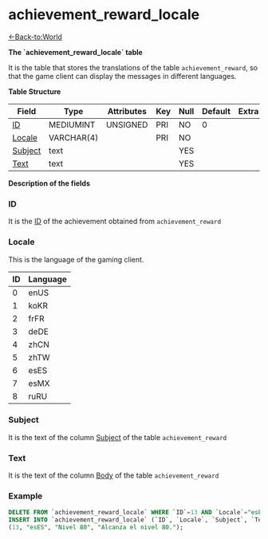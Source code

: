 # achievement\_reward\_locale

[<-Back-to:World](database-world)

**The \`achievement\_reward\_locale\` table**

It is the table that stores the translations of the table `achievement_reward`, so that the game client can display the messages in different languages.

**Table Structure**

| Field        | Type       | Attributes | Key | Null | Default | Extra | Comment |
| ------------ | ---------- | ---------- | --- | ---- | ------- | ----- | ------- |
| [ID][1]      | MEDIUMINT  | UNSIGNED   | PRI | NO   | 0       |       |         |
| [Locale][2]  | VARCHAR(4) |            | PRI | NO   |         |       |         |
| [Subject][3] | text       |            |     | YES  |         |       |         |
| [Text][4]    | text       |            |     | YES  |         |       |         |

[1]: #id
[2]: #locale
[3]: #subject
[4]: #text

**Description of the fields**

### ID

It is the [ID](achievement_reward#id) of the achievement obtained from `achievement_reward`

### Locale

This is the language of the gaming client.

| ID  | Language |
| --- | -------- |
| 0   | enUS     |
| 1   | koKR     |
| 2   | frFR     |
| 3   | deDE     |
| 4   | zhCN     |
| 5   | zhTW     |
| 6   | esES     |
| 7   | esMX     |
| 8   | ruRU     |

### Subject

It is the text of the column [Subject](achievement_reward#subject) of the table `achievement_reward`

### Text

It is the text of the column [Body](achievement_reward#body) of the table `achievement_reward`

### Example
```sql
DELETE FROM `achievement_reward_locale` WHERE `ID`=13 AND `Locale`="esES";
INSERT INTO `achievement_reward_locale` (`ID`, `Locale`, `Subject`, `Text`) VALUES
(13, "esES", "Nivel 80", "Alcanza el nivel 80.");
```
